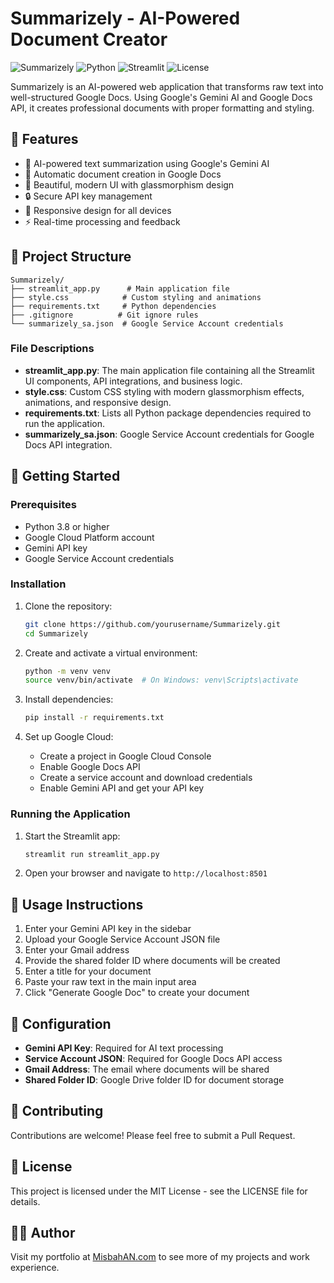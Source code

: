 # Summarizely - AI-Powered Document Creator

![Summarizely](https://img.shields.io/badge/Summarizely-AI%20Document%20Creator-blue)
![Python](https://img.shields.io/badge/Python-3.8%2B-blue)
![Streamlit](https://img.shields.io/badge/Streamlit-1.0%2B-red)
![License](https://img.shields.io/badge/License-MIT-green)

Summarizely is an AI-powered web application that transforms raw text into well-structured Google Docs. Using Google's Gemini AI and Google Docs API, it creates professional documents with proper formatting and styling.

## 🌟 Features

- 🤖 AI-powered text summarization using Google's Gemini AI
- 📝 Automatic document creation in Google Docs
- 🎨 Beautiful, modern UI with glassmorphism design
- 🔒 Secure API key management
- 📱 Responsive design for all devices
- ⚡ Real-time processing and feedback

## 📁 Project Structure

```
Summarizely/
├── streamlit_app.py      # Main application file
├── style.css            # Custom styling and animations
├── requirements.txt     # Python dependencies
├── .gitignore          # Git ignore rules
└── summarizely_sa.json  # Google Service Account credentials
```

### File Descriptions

- **streamlit_app.py**: The main application file containing all the Streamlit UI components, API integrations, and business logic.
- **style.css**: Custom CSS styling with modern glassmorphism effects, animations, and responsive design.
- **requirements.txt**: Lists all Python package dependencies required to run the application.
- **summarizely_sa.json**: Google Service Account credentials for Google Docs API integration.

## 🚀 Getting Started

### Prerequisites

- Python 3.8 or higher
- Google Cloud Platform account
- Gemini API key
- Google Service Account credentials

### Installation

1. Clone the repository:
   ```bash
   git clone https://github.com/yourusername/Summarizely.git
   cd Summarizely
   ```

2. Create and activate a virtual environment:
   ```bash
   python -m venv venv
   source venv/bin/activate  # On Windows: venv\Scripts\activate
   ```

3. Install dependencies:
   ```bash
   pip install -r requirements.txt
   ```

4. Set up Google Cloud:
   - Create a project in Google Cloud Console
   - Enable Google Docs API
   - Create a service account and download credentials
   - Enable Gemini API and get your API key

### Running the Application

1. Start the Streamlit app:
   ```bash
   streamlit run streamlit_app.py
   ```

2. Open your browser and navigate to `http://localhost:8501`

## 📝 Usage Instructions

1. Enter your Gemini API key in the sidebar
2. Upload your Google Service Account JSON file
3. Enter your Gmail address
4. Provide the shared folder ID where documents will be created
5. Enter a title for your document
6. Paste your raw text in the main input area
7. Click "Generate Google Doc" to create your document

## 🔧 Configuration

- **Gemini API Key**: Required for AI text processing
- **Service Account JSON**: Required for Google Docs API access
- **Gmail Address**: The email where documents will be shared
- **Shared Folder ID**: Google Drive folder ID for document storage

## 🤝 Contributing

Contributions are welcome! Please feel free to submit a Pull Request.

## 📄 License

This project is licensed under the MIT License - see the LICENSE file for details.

## 👨‍💻 Author

Visit my portfolio at [MisbahAN.com](https://www.misbahan.com/) to see more of my projects and work experience.
